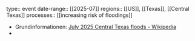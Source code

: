 type:: event
date-range:: [[2025-07]]
regions:: [[US]], [[Texas]], [[Central Texas]]
processes:: [[increasing risk of floodings]]

- Grundinformationen: [July 2025 Central Texas floods - Wikipedia](https://en.wikipedia.org/wiki/July_2025_Central_Texas_floods "July 2025 Central Texas floods - Wikipedia")
-